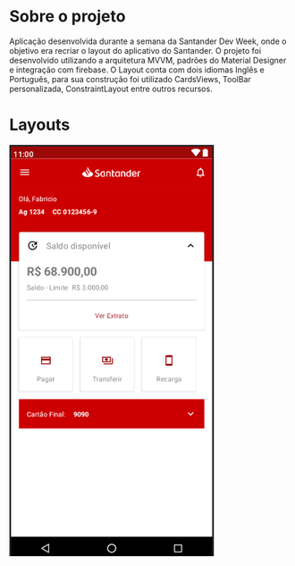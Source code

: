 # Sobre o projeto
 Aplicação desenvolvida durante a semana da Santander Dev Week, onde o objetivo era recriar o layout do aplicativo do Santander.
 O projeto foi desenvolvido utilizando a arquitetura MVVM, padrões do Material Designer e integração com firebase.
 O Layout conta com dois idiomas Inglês e Português, para sua construção foi utilizado CardsViews, ToolBar personalizada, ConstraintLayout entre outros recursos.
 
 
 # Layouts
 
 
 ![Imagem do layout do aplicativo](https://github.com/Fabriciods/Santander-Dev-Week/blob/master/SantanderDevWeek-Layout.PNG)
